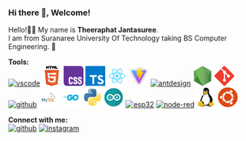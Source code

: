 ### Hi there 👋, Welcome!

Hello!👋🏻 My name is **Theeraphat Jantasuree**.  
I am from Suranaree University Of Technology taking BS Computer Engineering. 🏫

**Tools:**  
[<img src='https://upload.wikimedia.org/wikipedia/commons/2/2d/Visual_Studio_Code_1.35_icon.svg' alt='vscode' height='40'>](https://code.visualstudio.com/)
[<img src='https://raw.githubusercontent.com/github/explore/main/topics/html/html.png' alt='html' height='40'>](https://developer.mozilla.org/en-US/docs/Web/HTML)
[<img src='https://raw.githubusercontent.com/github/explore/main/topics/css/css.png' alt='css' height='40'>](https://developer.mozilla.org/en-US/docs/Web/CSS)
[<img src='https://raw.githubusercontent.com/github/explore/main/topics/typescript/typescript.png' alt='typescript' height='40'>](https://www.typescriptlang.org/)
[<img src='https://raw.githubusercontent.com/github/explore/main/topics/react/react.png' alt='react' height='40'>](https://react.dev/)
[<img src='https://raw.githubusercontent.com/github/explore/main/topics/vite/vite.png' alt='vite' height='40'>](https://vitejs.dev/)
[<img src='https://raw.githubusercontent.com/github/explore/main/topics/ant-design/ant-design.png' alt='antdesign' height='40'>](https://ant.design/)
[<img src='https://raw.githubusercontent.com/github/explore/main/topics/nodejs/nodejs.png' alt='nodejs' height='40'>](https://nodejs.org/)
[<img src='https://raw.githubusercontent.com/github/explore/main/topics/git/git.png' alt='git' height='40'>](https://git-scm.com/)
[<img src='https://github.githubassets.com/images/modules/logos_page/GitHub-Mark.png' alt='github' height='40'>](https://github.com/theeraphat-mag)
[<img src='https://raw.githubusercontent.com/github/explore/main/topics/mysql/mysql.png' alt='mysql' height='40'>](https://www.mysql.com/)
[<img src='https://raw.githubusercontent.com/github/explore/main/topics/go/go.png' alt='go' height='40'>](https://go.dev/)
[<img src='https://raw.githubusercontent.com/github/explore/main/topics/python/python.png' alt='python' height='40'>](https://www.python.org/)
[<img src='https://raw.githubusercontent.com/github/explore/main/topics/arduino/arduino.png' alt='arduino' height='40'>](https://www.arduino.cc/)
[<img src='https://raw.githubusercontent.com/github/explore/main/topics/esp32/esp32.png' alt='esp32' height='40'>](https://www.espressif.com/en/products/socs/esp32)
[<img src='https://raw.githubusercontent.com/github/explore/main/topics/node-red/node-red.png' alt='node-red' height='40'>](https://nodered.org/)
[<img src='https://raw.githubusercontent.com/github/explore/main/topics/linux/linux.png' alt='linux' height='40'>](https://www.kernel.org/)
[<img src='https://raw.githubusercontent.com/github/explore/main/topics/ubuntu/ubuntu.png' alt='ubuntu' height='40'>](https://ubuntu.com/)

**Connect with me:**  
[<img src='https://cdn.jsdelivr.net/npm/simple-icons@3.0.1/icons/github.svg' alt='github' height='40'>](https://github.com/theeraphat-mag)
[<img src='https://cdn.jsdelivr.net/npm/simple-icons@3.0.1/icons/instagram.svg' alt='instagram' height='40'>](https://www.instagram.com/thxxrxphxt/)
